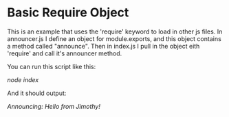 # Basic Require Object

This is an example that uses the 'require' keyword to load in other js files. In announcer.js I define an object for module.exports, and this object contains a method called "announce". Then in index.js I pull in the object eith 'require' and call it's announcer method. 

You can run this script like this:

*node index*

And it should output: 

*Announcing: Hello from Jimothy!*
